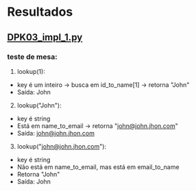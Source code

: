 # Resultados

## [DPK03_impl_1.py](DPK03_impl_1.py)

### teste de mesa: 
1. lookup(1):
- key é um inteiro → busca em id_to_name[1] → retorna "John"
- Saída: John
2. lookup("John"):
- key é string
- Está em name_to_email → retorna "john@john.jhon.com"
- Saída: john@john.jhon.com
3. lookup("john@john.jhon.com"):
- key é string
- Não está em name_to_email, mas está em email_to_name
- Retorna "John"
- Saída: John


